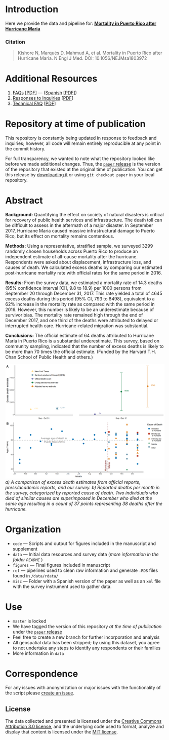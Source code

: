 # Introduction
Here we provide the data and pipeline for:  [**Mortality in Puerto Rico after Hurricane Maria**](https://www.nejm.org/doi/full/10.1056/NEJMsa1803972)

### Citation

> Kishore N, Marqués D, Mahmud A, et al. Mortality in Puerto Rico after Hurricane Maria. N Engl J Med. DOI: 10.1056/NEJMsa1803972

# Additional Resources 
1. [FAQs](https://github.com/c2-d2/pr_mort_official/blob/master/misc/faq.md) [[PDF](https://github.com/c2-d2/pr_mort_official/blob/master/misc/faq.pdf)]   —   ([Spanish](https://github.com/c2-d2/pr_mort_official/blob/master/misc/faq_sp.md) [[PDF](https://github.com/c2-d2/pr_mort_official/blob/master/misc/faq_sp.pdf)])
2. [Responses to Inquiries](https://htmlpreview.github.io/?https://github.com/c2-d2/pr_mort_official/blob/master/misc/inquiries.html) [[PDF](https://github.com/c2-d2/pr_mort_official/blob/master/misc/inquiries.pdf)]
3. [Technical FAQ](https://htmlpreview.github.io/?https://github.com/c2-d2/pr_mort_official/blob/master/misc/technical-faq.html) [[PDF](https://github.com/c2-d2/pr_mort_official/blob/master/misc/technical-faq.pdf)]

# Repository at time of publication

This repository is constantly being updated in response to feedback and inquiries; however, all code will remain entirely reproducible at any point in the commit history.

For full transparency, we wanted to note what the repository looked like before we made additional changes. Thus, the [`paper` release](https://github.com/c2-d2/pr_mort_official/releases) is the version of the repository that existed at the original time of publication. You can get this release by [downloading it](https://github.com/c2-d2/pr_mort_official/releases) or using `git checkout paper` in your local repository.

# Abstract

**Background:** 
Quantifying the effect on society of natural disasters is critical for recovery of
public health services and infrastructure. The death toll can be difficult to
assess in the aftermath of a major disaster. In September 2017, Hurricane Maria
caused massive infrastructural damage to Puerto Rico, but its effect on mortality
remains contentious.

**Methods:**
Using a representative, stratified sample, we surveyed 3299 randomly chosen
households across Puerto Rico to produce an independent estimate of all-cause
mortality after the hurricane. Respondents were asked about displacement,
infrastructure loss, and causes of death. We calculated excess deaths by
comparing our estimated post-hurricane mortality rate with official rates for the
same period in 2016.

**Results:** 
From the survey data, we estimated a mortality rate of 14.3 deaths (95%
confidence interval [CI], 9.8 to 18.9) per 1000 persons from September 20
through December 31, 2017. This rate yielded a total of 4645 excess deaths
during this period (95% CI, 793 to 8498), equivalent to a 62% increase in the
mortality rate as compared with the same period in 2016. However, this
number is likely to be an underestimate because of survivor bias. The mortality
rate remained high through the end of December 2017, and one third of the
deaths were attributed to delayed or interrupted health care. Hurricane-related
migration was substantial.

**Conclusions:** 
The official estimate of 64 deaths attributed to Hurricane Maria in Puerto Rico
is a substantial underestimate. This survey, based on community sampling,
indicated that the number of excess deaths is likely to be more than 70 times
the official estimate. (Funded by the Harvard T.H. Chan School of Public
Health and others.)

![Main Figure](figures/deaths_in_pr.png "Main Figure")
*a) A comparison of excess death estimates from official reports, press/academic reports, and our survey. b) Reported deaths per month in the survey, categorized by reported cause of death. Two individuals who died of similar causes are superimposed in December who died at the same age resulting in a count of 37 points representing 38 deaths after the hurricane.*

# Organization
- `code`  — Scripts and output for figures included in the manuscript and supplement
- `data`  — Initial data resources and survey data (*more information in the folder `README`* )
- `figures` — Final figures included in manuscript
- `ref` — pipelines used to clean raw information and generate `.RDS` files found in `/data/rdata/`
- `misc` — Folder with a Spanish version of the paper as well as an `xml` file with the survey instrument used to gather data.

# Use
- `master` is locked 
- We have tagged the version of this repository *at the time of publication* under the [`paper` release](https://github.com/c2-d2/pr_mort_official/releases)
- Feel free to create a new branch for further incorporation and analysis  
- All geospatial data has been stripped; by using this dataset, you agree to not undertake any steps to identify any respondents or their families
- More information in `data`

# Correspondence
For any issues with anonymization or major issues with the functionality of the script please [create an issue](https://github.com/c2-d2/pr_mort_official/issues).

## License
The data collected and presented is licensed under the [Creative Commons Attribution 3.0 license](http://creativecommons.org/licenses/by/3.0/us/deed.en_US), and the underlying code used to format, analyze and display that content is licensed under the [MIT license](http://opensource.org/licenses/mit-license.php).
